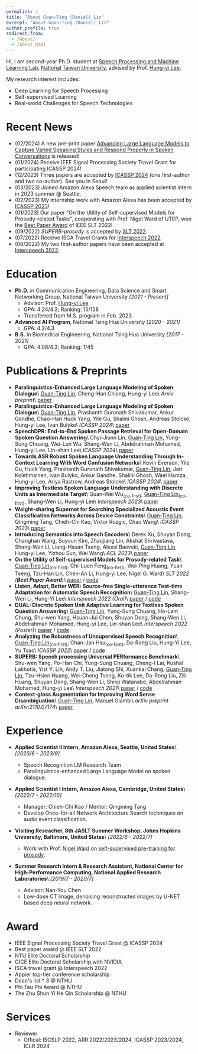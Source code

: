 ```yaml
---
permalink: /
title: "About Guan-Ting (Daniel) Lin"
excerpt: "About Guan-Ting (Daniel) Lin"
author_profile: true
redirect_from: 
  - /about/
  - /about.html
---
```

Hi, I am second-year Ph.D. student at [Speech Processing and Machine Learning Lab](https://twitter.com/ntu_spml), [National Taiwan University](https://www.ntu.edu.tw/), advised by Prof. [Hung-yi Lee](https://speech.ee.ntu.edu.tw/~hylee/index.html).

My research interest includes: 
* Deep Learning for Speech Processing
* Self-supervised Learning
* Real-world Challenges for Speech Technologies

Recent News
======
* (02/2024) A new pre-print paper [Advancing Large Language Models to Capture Varied Speaking Styles and Respond Properly in Spoken Conversations](https://arxiv.org/abs/2402.12786) is released! 
* (01/2024) Receive IEEE Signal Processing Society Travel Grant for participating ICASSP 2024! 
* (12/2023) Three papers are accepted by [ICASSP 2024](https://2024.ieeeicassp.org/) (one first-author and two co-author). See you in Seoul! 
* (03/2023) Joined Amazon Alexa Speech team as applied scientist intern in 2023 summer @ Seattle. 
* (02/2023) My internship work with Amazon Alexa has been accepted by [ICASSP 2023](https://2023.ieeeicassp.org/)!
* (01/2023) Our paper "On the Utility of Self-supervised Models for Prosody-related Tasks", cooperating with Prof. Nigel Ward of UTEP, won the [Best Paper Award](https://slt2022.org/best-papers.php) of IEEE SLT 2022!
* (09/2022) *SUPERB-prosody* is accepted by [SLT 2022](https://slt2022.org/).
* (07/2022) Receive ISCA Travel Grants for [Interspeech 2022](https://interspeech2022.org/).
* (06/2022) My two first-author papers have been accepted at [Interspeech 2022](https://interspeech2022.org/).

Education
======
* **Ph.D.** in Communication Engineering, Data Science and Smart Networking Group, National Taiwan University
*[2021 - Present]*
  * Advisor: Prof. [Hung-yi Lee](https://speech.ee.ntu.edu.tw/~hylee/index.html)
  * GPA: 4.24/4.3; Ranking: 15/158
  * Transferred from M.S. program in Feb. 2023. 
* **Advanced AI Program**, National Tsing Hua University
*[2020 - 2021]*
  * GPA: 4.3/4.3
* **B.S.** in Biomedical Engineering, National Tsing Hua University
*[2017 - 2021]*
  * GPA: 4.08/4.3; Ranking: 1/45

Publications & Preprints
======
* **Paralinguistics-Enhanced Large Language Modeling of Spoken Dialogue**\\
  <u>Guan-Ting Lin</u>, Cheng-Han Chiang, Hung-yi Lee\\
  *Arxiv preprint*\\
  [paper](https://arxiv.org/abs/2402.12786)
* **Paralinguistics-Enhanced Large Language Modeling of Spoken Dialogue**\\
  <u>Guan-Ting Lin</u>, Prashanth Gurunath Shivakumar, Ankur Gandhe, Chao-Han Huck Yang, Yile Gu, Shalini Ghosh, Andreas Stolcke, Hung-yi Lee, Ivan Bulyko\\
  *ICASSP 2024*\\
  [paper](https://arxiv.org/abs/2312.15316)
* **SpeechDPR: End-to-End Spoken Passage Retrieval for Open-Domain Spoken Question Answering**\\
  Chyi-Jiunn Lin, <u>Guan-Ting Lin</u>, Yung-Sung Chuang, Wei-Lun Wu, Shang-Wen Li, Abdelrahman Mohamed, Hung-yi Lee, Lin-shan Lee\\
  *ICASSP 2024*\\
  [paper](https://arxiv.org/abs/2401.13463)
* **Towards ASR Robust Spoken Language Understanding Through In-Context Learning With Word Confusion Networks**\\
  Kevin Everson, Yile Gu, Huck Yang, Prashanth Gurunath Shivakumar, <u>Guan-Ting Lin</u>, Jari Kolehmainen, Ivan Bulyko, Ankur Gandhe, Shalini Ghosh, Wael Hamza, Hung-yi Lee, Ariya Rastrow, Andreas Stolcke\\
  *ICASSP 2024*\\
  [paper](https://arxiv.org/abs/2401.02921)
* **Improving Textless Spoken Language Understanding with Discrete Units as Intermediate Target**\\
  Guan-Wei Wu<sub>(co-first)</sub>, <u>Guan-Ting Lin</u><sub>(co-first)</sub>, Shang-Wen Li, Hung-yi Lee\\
  *Interspeech 2023*\\
  [paper](https://arxiv.org/abs/2305.18096)
* **Weight-sharing Supernet for Searching Specialized Acoustic Event Classification Networks Across Device Constraints**\\
  <u>Guan-Ting Lin</u>, Qingming Tang, Chieh-Chi Kao, Viktor Rozgic, Chao Wang\\
  *ICASSP 2023*\\
  [paper](https://arxiv.org/abs/2303.10351)
* **Introducing Semantics into Speech Encoders**\\
  Derek Xu, Shuyan Dong, Changhan Wang, Suyoun Kim, Zhaojiang Lin, Akshat Shrivastava, Shang-Wen Li, Liang-Hsuan Tseng, Alexei Baevski, <u>Guan-Ting Lin</u>, Hung-yi Lee, Yizhou Sun, Wei Wang\\
  *ACL 2023*\\
  [paper](https://arxiv.org/abs/2211.08402)
* **On the Utility of Self-supervised Models for Prosody-related Task**\\
  <u>Guan-Ting Lin</u><sub>(co-first)</sub>,  Chi-Luen Feng<sub>(co-first)</sub>, Wei-Ping Huang, Yuan Tseng, Tzu-Han Lin, Chen-An Li, Hung-yi Lee, Nigel G. Ward\\
  *SLT 2022 (**Best Paper Award**)*\\
  [paper](https://arxiv.org/abs/2210.07185) / [code](https://github.com/JSALT-2022-SSL/superb-prosody)
* **Listen, Adapt, Better WER: Source-free Single-utterance Test-time Adaptation for Automatic Speech Recognition**\\
  <u>Guan-Ting Lin</u>, Shang-Wen Li, Hung-Yi Lee\\
  *Interspeech 2022 (Oral)*\\
  [paper](https://arxiv.org/abs/2203.14222) / [code](https://github.com/DanielLin94144/Test-time-adaptation-ASR-SUTA)
* **DUAL: Discrete Spoken Unit Adaptive Learning for Textless Spoken Question Answering**\\
  <u>Guan-Ting Lin</u>, Yung-Sung Chuang, Ho-Lam Chung, Shu-wen Yang, Hsuan-Jui Chen, Shuyan Dong, Shang-Wen Li, Abdelrahman Mohamed, Hung-yi Lee, Lin-shan Lee\\
  *Interspeech 2022 (Poster)*\\
  [paper](https://arxiv.org/abs/2203.04911) / [code](https://github.com/DanielLin94144/DUAL-textless-SQA) 
* **Analyzing the Robustness of Unsupervised Speech Recognition**\\
  <u>Guan-Ting Lin</u><sub>(co-first)</sub>, Chan-Jan Hsu<sub>(co-first)</sub>, Da-Rong Liu, Hung-Yi Lee, Yu Tsao\\
  *ICASSP 2022*\\
  [paper](https://arxiv.org/pdf/2110.03509.pdf) / [code](https://github.com/Splend1d/wav2vec-u-patch)
* **SUPERB: Speech processing Universal PERformance Benchmark**\\
  Shu-wen Yang, Po-Han Chi, Yung-Sung Chuang, Cheng-I Lai, Kushal Lakhotia, Yist Y. Lin, Andy T. Liu, Jiatong Shi, Xuankai Chang, <u>Guan-Ting Lin</u>, Tzu-Hsien Huang, Wei-Cheng Tseng, Ko-tik Lee, Da-Rong Liu, Zili Huang, Shuyan Dong, Shang-Wen Li, Shinji Watanabe, Abdelrahman Mohamed, Hung-yi Lee\\
  *Interspeech 2021*\\
  [paper](https://arxiv.org/pdf/2105.01051) / [code](https://github.com/DanielLin94144/DUAL-textless-SQA)
* **Context-gloss Augmentation for Improving Word Sense Disambiguation**\\
  <u>Guan-Ting Lin</u>, Manuel Giambi\\
  *arXiv preprint arXiv:2110.07174*\\
  [paper](https://arxiv.org/pdf/2110.07174)


Experience
======
* **Applied Scientist II Intern, Amazon Alexa, Seattle, United States**\\
  *[2023/6 - 2023/9]*
  * Speech Recognition LM Research Team
  * Paralinguistics-enhanced Large Language Model on spoken dialogue.

* **Applied Scientist I Intern, Amazon Alexa, Cambridge, United States**\\
  *[2022/7 - 2022/10]*
  * Manager: Chieh-Chi Kao / Mentor: Qingming Tang
  * Develop Once-for-all Network Architecture Search techniques on audio event classification.

* **Visiting Reseacher, 8th JASLT Summer Workshop, Johns Hopkins University, Baltimore, United States**\\
  *[2022/6 - 2022/7]*
  * Work with Prof. [Nigel Ward](https://www.cs.utep.edu/nigel/) on [self-supervised pre-training for prosody](https://arxiv.org/abs/2210.07185). 

* **Summer Research Intern & Research Assistant, National Center for High-Performance Computing, National Applied Research Laboratories**\\
  *[2019/7 - 2020/7]*
  * Advisor: Nan-You Chen
  * Low-dose CT image, denoising reconstructed images by U-NET based deep neural network.

Award
======
* IEEE Signal Processing Society Travel Grant @ ICASSP 2024
* Best paper award @ IEEE SLT 2022
* NTU Elite Doctoral Scholarship
* GICE Elite Doctoral Scholarship with NVIDIA
* ISCA travel grant @ Interspeech 2022
* Appier top-tier conference scholarship
* Dean's list * 3 @ NTHU
* Phi Tau Phi Award @ NTHU
* The Zhu Shun Yi He Qin Scholarship @ NTHU

Services
======
* Reviewer
  * Offical: ISCSLP 2022, ARR 2022/2023/2024, ICASSP 2023/2024, ICLR 2024

<script type="text/javascript" id="clustrmaps" src="//clustrmaps.com/map_v2.js?d=7Qw12O7m4eZyJ9EztFY7V_gZbGDuLrM-MTmcSbviX2w&cl=ffffff&w=a"></script>

